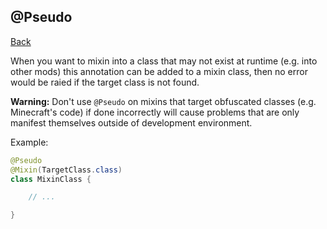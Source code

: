 ## @Pseudo
[Back](mixins.md)

When you want to mixin into a class that may not exist at runtime (e.g. into other mods) this annotation can be added to a mixin class, then no error would be raied if the target class is not found. 

**Warning:** Don't use `@Pseudo` on mixins that target obfuscated classes (e.g. Minecraft's code) if done incorrectly will cause problems that are only manifest themselves outside of development environment.

Example:
```java
@Pseudo
@Mixin(TargetClass.class)
class MixinClass {

	// ...

}
```
